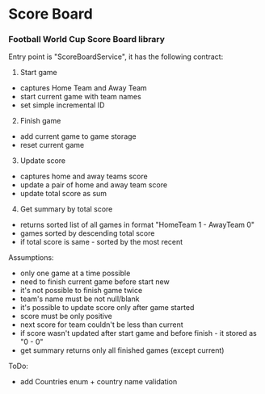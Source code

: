 # Score Board
### Football World Cup Score Board library

Entry point is "ScoreBoardService", it has the following contract:  
1) Start game   
* captures Home Team and Away Team       
* start current game with team names 
* set simple incremental ID
2) Finish game  
*  add current game to game storage 
* reset current game  
3) Update score  
* captures home and away teams score   
* update a pair of home and away team score 
* update total score as sum  
4) Get summary by total score  
* returns sorted list of all games in format "HomeTeam 1 - AwayTeam 0"  
* games sorted by descending total score 
* if total score is same - sorted by the most recent

Assumptions:
- only one game at a time possible
- need to finish current game before start new
- it's not possible to finish game twice
- team's name must be not null/blank
- it's possible to update score only after game started  
- score must be only positive   
- next score for team couldn't be less than current  
- if score wasn't updated after start game and before finish - it stored as "0 - 0"  
- get summary returns only all finished games (except current)  

ToDo:
- add Countries enum + country name validation
 



   
